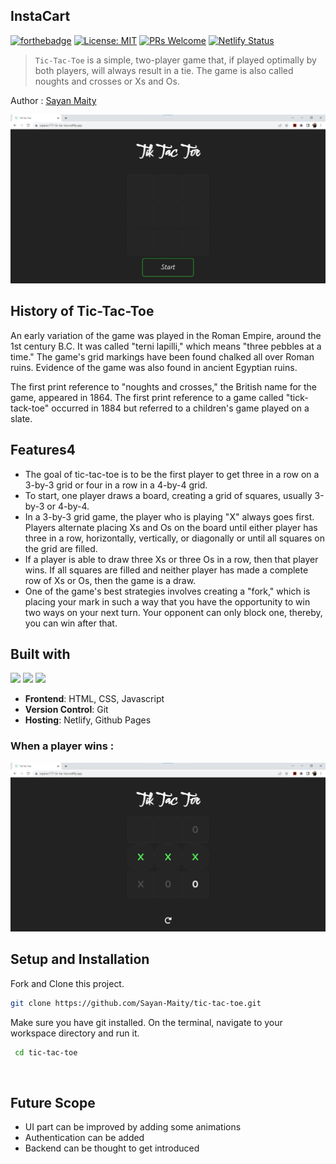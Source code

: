 ﻿## InstaCart 

[![forthebadge](https://forthebadge.com/images/badges/built-by-developers.svg)](https://forthebadge.com)
[![License: MIT](https://img.shields.io/badge/License-MIT-yellow.svg)](https://opensource.org/licenses/MIT) 
[![PRs Welcome](https://img.shields.io/badge/PRs-welcome-brightgreen.svg)](http://makeapullrequest.com)
[![Netlify Status](https://api.netlify.com/api/v1/badges/29661bb4-d405-4814-83eb-a9b2017613ec/deploy-status)](https://app.netlify.com/sites/cozy-hotteok-786812/deploys)

>```Tic-Tac-Toe``` is a simple, two-player game that, if played optimally by both players, will always result in a tie. The game is also called noughts and crosses or Xs and Os. 

Author : [Sayan Maity](sayancr777@gmail.com)

![preview](https://github.com/Sayan-Maity/tic-tac-toe/blob/main/public/img/preview.jpg)

## History of Tic-Tac-Toe
An early variation of the game was played in the Roman Empire, around the 1st century B.C. It was called "terni lapilli," which means "three pebbles at a time." The game's grid markings have been found chalked all over Roman ruins. Evidence of the game was also found in ancient Egyptian ruins.

The first print reference to "noughts and crosses," the British name for the game, appeared in 1864. The first print reference to a game called "tick-tack-toe" occurred in 1884 but referred to a children's game played on a slate.
## Features4

- The goal of tic-tac-toe is to be the first player to get three in a row on a 3-by-3 grid or four in a row in a 4-by-4 grid. 
- To start, one player draws a board, creating a grid of squares, usually 3-by-3 or 4-by-4.
- In a 3-by-3 grid game, the player who is playing "X" always goes first. Players alternate placing Xs and Os on the board until either player has three in a row, horizontally, vertically, or diagonally or until all squares on the grid are filled.
- If a player is able to draw three Xs or three Os in a row, then that player wins. If all squares are filled and neither player has made a complete row of Xs or Os, then the game is a draw.
- One of the game's best strategies involves creating a "fork," which is placing your mark in such a way that you have the opportunity to win two ways on your next turn. Your opponent can only block one, thereby, you can win after that.

## Built with
<img src="https://img.shields.io/badge/html5%20-%23E34F26.svg?&style=for-the-badge&logo=html5&logoColor=white"/>  <img src="https://img.shields.io/badge/css3%20-%231572B6.svg?&style=for-the-badge&logo=css3&logoColor=white"/> <img src="https://img.shields.io/badge/javascript%20-%23323330.svg?&style=for-the-badge&logo=javascript&logoColor=%23F7DF1E"/> 

- **Frontend**: HTML, CSS, Javascript
- **Version Control**: Git
- **Hosting**: Netlify, Github Pages

### When a player wins :
![preview2](https://github.com/Sayan-Maity/tic-tac-toe/blob/main/public/img/preview2.jpg)

## Setup and Installation
Fork and Clone this project. 
```bash
git clone https://github.com/Sayan-Maity/tic-tac-toe.git 
```

Make sure you have git installed. On the terminal, navigate to your workspace directory and run it.
```bash
 cd tic-tac-toe 
```
​
## Future Scope
- UI part can be improved by adding some animations
- Authentication can be added 
- Backend can be thought to get introduced
​
